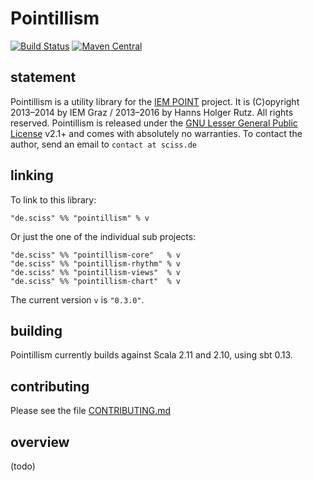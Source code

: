 # Pointillism

[![Build Status](https://travis-ci.org/Sciss/Pointillism.svg?branch=master)](https://travis-ci.org/Sciss/Pointillism)
[![Maven Central](https://maven-badges.herokuapp.com/maven-central/de.sciss/pointillism_2.11/badge.svg)](https://maven-badges.herokuapp.com/maven-central/de.sciss/pointillism_2.11)

## statement

Pointillism is a utility library for the [IEM POINT](http://point.kug.ac.at/) project. It is (C)opyright 2013&ndash;2014 by IEM Graz / 2013&ndash;2016 by Hanns Holger Rutz. All rights reserved. Pointillism is released under the [GNU Lesser General Public License](https://raw.github.com/iem-projects/Pointillism/master/LICENSE) v2.1+ and comes with absolutely no warranties. To contact the author, send an email to `contact at sciss.de`

## linking

To link to this library:

    "de.sciss" %% "pointillism" % v

Or just the one of the individual sub projects:

    "de.sciss" %% "pointillism-core"   % v
    "de.sciss" %% "pointillism-rhythm" % v
    "de.sciss" %% "pointillism-views"  % v
    "de.sciss" %% "pointillism-chart"  % v

The current version `v` is `"0.3.0"`.

## building

Pointillism currently builds against Scala 2.11 and 2.10, using sbt 0.13.

## contributing

Please see the file [CONTRIBUTING.md](CONTRIBUTING.md)

## overview

(todo)

